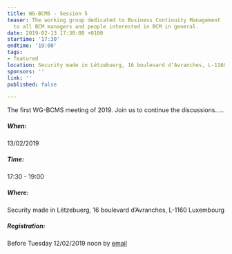 ```yaml
---
title: WG-BCMS - Session 5
teaser: The working group dedicated to Business Continuity Management (BCMS) is addressed
  to all BCM managers and people interested in BCM in general.
date: 2019-02-13 17:30:00 +0100
startime: '17:30'
endtime: '19:00'
tags:
- featured
location: Security made in Lëtzebuerg, 16 boulevard d’Avranches, L-1160 Luxembourg
sponsors: ''
link: ''
published: false

---
```

The first WG-BCMS meeting of 2019. Join us to continue the discussions.....

##### When:

13/02/2019

##### Time:

17:30 - 19:00

##### Where:

Security made in Lëtzebuerg, 16 boulevard d’Avranches, L-1160 Luxembourg

##### Registration:

Before Tuesday 12/02/2019 noon by [email]()
